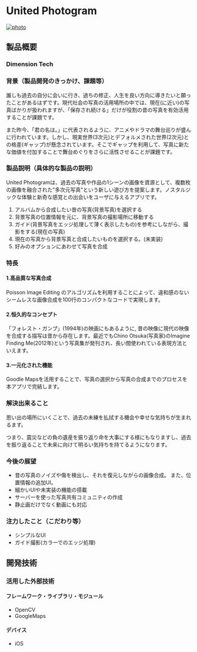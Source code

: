 # United Photogram
[![photo](https://imgur.com/bruoLy3)]([https://www.slideshare.net/secret/Tk8Y07l3A6CE9])
## 製品概要
### Dimension Tech
### 背景（製品開発のきっかけ、課題等）
誰しも過去の自分に会いに行き、過ちの修正、人生を良い方向に導きたいと願ったことがあるはずです。現代社会の写真の活用場所の中では、現在(に近い)の写真ばかりが扱われますが、「保存され続ける」だけが役割の昔の写真を有効活用することが課題です。

また昨今、「君の名は。」に代表されるように、アニメやドラマの舞台巡りが盛んに行われています。しかし、現実世界(3次元)とデフォルメされた世界(2次元)との格差(ギャップ)が懸念されています。そこでギャップを利用して、写真に新たな価値を付加することで舞台めぐりをさらに活性させることが課題です。

### 製品説明（具体的な製品の説明）
United Photogramは、過去の写真や作品の1シーンの画像を資源として、複数枚の画像を融合された"多次元写真"という新しい遊び方を提案します。ノスタルジックな体験と新奇な感覚との出会いをユーザに与えるアプリです。

1. アルバムから合成したい昔の写真(背景写真)を選択する
2. 背景写真の位置情報を元に、背景写真の撮影場所に移動する
3. ガイド(背景写真をエッジ処理して薄く表示したもの)を参考にしながら、撮影をする(現在の写真)
4. 現在の写真から背景写真と合成したいものを選択する。(未実装)
5. 好みのオプションにあわせて写真を合成


### 特長
#### 1.高品質な写真合成
Poisson Image Editing のアルゴリズムを利用することによって、違和感のないシームレスな画像合成を100行のコンパクトなコードで実現します。

#### 2.恒久的なコンセプト
「フォレスト・ガンプ」(1994年)の映画にもあるように, 昔の映像に現代の映像を合成する描写は昔から存在します。最近でもChino Otsuka(写真家)のImagine Finding Me(2012年)という写真集が発刊され、長い間使われている表現方法といえます。

#### 3.一元化された機能
Goodle Mapsを活用することで、写真の選択から写真の合成までのプロセスを本アプリで完結します。

### 解決出来ること
思い出の場所にいくことで、過去の未練を払拭する機会や幸せな気持ちが生まれるます。

つまり、震災などの負の遺産を振り返り命を大事にする様にもなりますし、過去を振り返ることで未来に向けて明るい気持ちを持てるようになります。

### 今後の展望
* 昔の写真のノイズや傷を検出し、それを復元しながらの画像合成。 また、位置情報の追加UI。
* 細かいUIや未実装の機能の搭載
* サーバーを使った写真共有コミュニティの作成
* 静止画だけでなく動画にも対応

### 注力したこと（こだわり等）
* シンプルなUI
* ガイド撮影(カラーでのエッジ処理)

## 開発技術
### 活用した外部技術

#### フレームワーク・ライブラリ・モジュール
* OpenCV
* GoogleMaps

#### デバイス
* iOS
